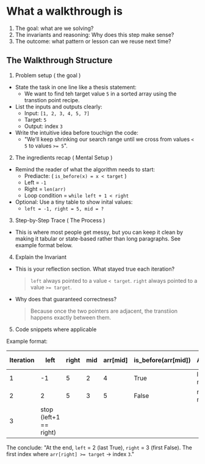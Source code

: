 # What a walkthrough is
1. The goal: what are we solving?
2. The invariants and reasoning: Why does this step make sense?
3. The outcome: what pattern or lesson can we reuse next time?

## The Walkthrough Structure

1. Problem setup ( the goal )
  - State the task in one line like a thesis statement:
    - We want to find teh target value `5` in a sorted array using the transtion point recipe.
  - List the inputs and outputs clearly:
    - Input: `[1, 2, 3, 4, 5, 7]`
    - Target: `5`
    - Output: index `3`
  - Write the intuitive idea before touchign the code:
    - "We'll keep shrinking our search range until we cross from values `< 5` to values `>= 5`".

2. The ingredients recap ( Mental Setup )
  - Remind the reader of what the algorithm needs to start:
    - Prediacte: ( `is_before(x) = x < target` )
    - Left = `-1`
    - Right = `len(arr)`
    - Loop condition = `while left + 1 < right`
  - Optional: Use a tiny table to show inital values:
    - `left = -1, right = 5, mid = ?`
3. Step-by-Step Trace ( The Process )
  - This is where most people get messy, but you can keep it clean by making it tabular or state-based rather than long paragraphs. See example format below.
4. Explain the Invariant
  - This is your reflection section. What stayed true each iteration?
    > `left` always pointed to a value `< target`. `right` always pointed to a value `>= target`.
  - Why does that guaranteed correctness?
    > Because once the two pointers are adjacent, the transtiion happens exactly between them.
5. Code snippets where applicable

Example format:

| Iteration | left | right | mid | arr[mid] | is_before(arr[mid]) | Action | Invariant holds? |
|-----------|------|-------|-----|----------|---------------------|--------|------------------|
| 1 | -1 | 5 | 2 | 4 | True | left = mid | ✅ |
| 2 | 2 | 5 | 3 | 5 | False | right = mid | ✅ |
| 3 | stop (left+1 == right) | | | | | | |

The conclude:
"At the end, `left` = 2 (last True), `right` = 3 (first False).
The first index where `arr[right] >= target` -> index `3`."
